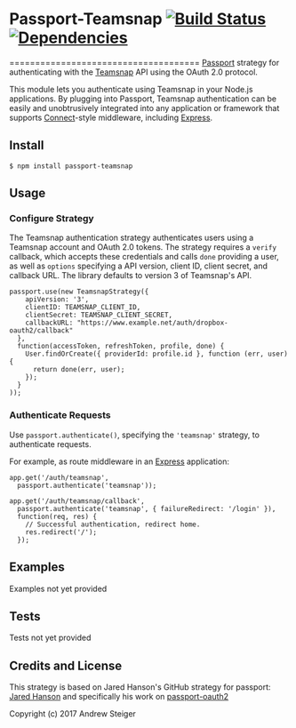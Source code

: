# Passport-Teamsnap [![Build Status](https://travis-ci.org/7elephants/passport-teamsnap.svg?branch=master)](https://travis-ci.org/7elephants/passport-teamsnap) [![Dependencies](https://david-dm.org/7elephants/passport-teamsnap.svg)](https://david-dm.org/7elephants/passport-teamsnap)
=====================================
[Passport](http://passportjs.org/) strategy for authenticating with the [Teamsnap](https://www.teamsnap.com/)
API using the OAuth 2.0 protocol.

This module lets you authenticate using Teamsnap in your Node.js applications.
By plugging into Passport, Teamsnap authentication can be easily and
unobtrusively integrated into any application or framework that supports
[Connect](http://www.senchalabs.org/connect/)-style middleware, including
[Express](http://expressjs.com/).

## Install
    $ npm install passport-teamsnap

## Usage
### Configure Strategy

The Teamsnap authentication strategy authenticates users using a Teamsnap account
and OAuth 2.0 tokens.  The strategy requires a `verify` callback, which accepts
these credentials and calls `done` providing a user, as well as `options`
specifying a API version, client ID, client secret, and callback URL. The library
defaults to version 3 of Teamsnap's API.

    passport.use(new TeamsnapStrategy({
        apiVersion: '3',
        clientID: TEAMSNAP_CLIENT_ID,
        clientSecret: TEAMSNAP_CLIENT_SECRET,
        callbackURL: "https://www.example.net/auth/dropbox-oauth2/callback"
      },
      function(accessToken, refreshToken, profile, done) {
        User.findOrCreate({ providerId: profile.id }, function (err, user) {
          return done(err, user);
        });
      }
    ));

### Authenticate Requests
Use `passport.authenticate()`, specifying the `'teamsnap'` strategy, to
authenticate requests.

For example, as route middleware in an [Express](http://expressjs.com/)
application:

    app.get('/auth/teamsnap',
      passport.authenticate('teamsnap'));

    app.get('/auth/teamsnap/callback', 
      passport.authenticate('teamsnap', { failureRedirect: '/login' }),
      function(req, res) {
        // Successful authentication, redirect home.
        res.redirect('/');
      });

## Examples
Examples not yet provided

## Tests
Tests not yet provided

## Credits and License
This strategy is based on Jared Hanson's GitHub strategy for passport: [Jared Hanson](http://github.com/jaredhanson) and specifically his work on [passport-oauth2](http://github.com/jaredhanson/passport-oauth2)

Copyright (c) 2017 Andrew Steiger